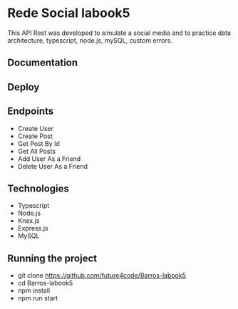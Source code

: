 # Rede Social labook5
This API Rest was developed to simulate a social media and to practice data architecture, typescript, node.js, mySQL, custom errors.

## Documentation

## Deploy

## Endpoints
- Create User
- Create Post
- Get Post By Id
- Get All Posts
- Add User As a Friend
- Delete User As a Friend

## Technologies
- Typescript
- Node.js
- Knex.js
- Express.js
- MySQL

## Running the project
- git clone https://github.com/future4code/Barros-labook5
- cd Barros-labook5
- npm install
- npm run start
